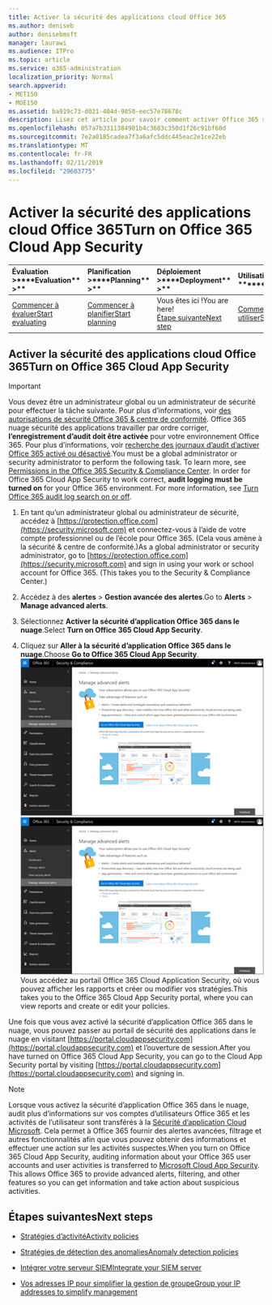 ```yaml
---
title: Activer la sécurité des applications cloud Office 365
ms.author: deniseb
author: denisebmsft
manager: laurawi
ms.audience: ITPro
ms.topic: article
ms.service: o365-administration
localization_priority: Normal
search.appverid:
- MET150
- MOE150
ms.assetid: ba919c73-d021-404d-9850-eec57e78678c
description: Lisez cet article pour savoir comment activer Office 365 sécurité Gestion avancée, fourni par le nuage Application Security in Microsoft Azure.
ms.openlocfilehash: 057a7b3311384901b4c3683c350d1f26c91bf60d
ms.sourcegitcommit: 7e2a0185cadea7f3a6afc5ddc445eac2e1ce22eb
ms.translationtype: MT
ms.contentlocale: fr-FR
ms.lasthandoff: 02/11/2019
ms.locfileid: "29603775"
---
```

# <a name="turn-on-office-365-cloud-app-security"></a><span data-ttu-id="695eb-103">Activer la sécurité des applications cloud Office 365</span><span class="sxs-lookup"><span data-stu-id="695eb-103">Turn on Office 365 Cloud App Security</span></span>
  
|<span data-ttu-id="695eb-104">Évaluation **\>**</span><span class="sxs-lookup"><span data-stu-id="695eb-104">\*\*\*\*Evaluation\*\* \>\*\*</span></span>|<span data-ttu-id="695eb-105">Planification **\>**</span><span class="sxs-lookup"><span data-stu-id="695eb-105">\*\*\*\*Planning\*\* \>\*\*</span></span>|<span data-ttu-id="695eb-106">Déploiement **\>**</span><span class="sxs-lookup"><span data-stu-id="695eb-106">\*\*\*\*Deployment\*\* \>\*\*</span></span>|<span data-ttu-id="695eb-107">Utilisation du \*\*\*</span><span class="sxs-lookup"><span data-stu-id="695eb-107">\*\*\*\*Utilization\*\*\*\*</span></span>|
|:-----|:-----|:-----|:-----|
|[<span data-ttu-id="695eb-108">Commencer à évaluer</span><span class="sxs-lookup"><span data-stu-id="695eb-108">Start evaluating</span></span>](office-365-cas-overview.md) <br/> |[<span data-ttu-id="695eb-109">Commencer à planifier</span><span class="sxs-lookup"><span data-stu-id="695eb-109">Start planning</span></span>](get-ready-for-office-365-cas.md) <br/> |<span data-ttu-id="695eb-110">Vous êtes ici !</span><span class="sxs-lookup"><span data-stu-id="695eb-110">You are here!</span></span>  <br/> [<span data-ttu-id="695eb-111">Étape suivante</span><span class="sxs-lookup"><span data-stu-id="695eb-111">Next step</span></span>](activity-policies-and-alerts.md) <br/> |[<span data-ttu-id="695eb-112">Commencer à utiliser</span><span class="sxs-lookup"><span data-stu-id="695eb-112">Start utilizing</span></span>](utilization-activities-for-ocas.md) <br/> |
  
## <a name="turn-on-office-365-cloud-app-security"></a><span data-ttu-id="695eb-113">Activer la sécurité des applications cloud Office 365</span><span class="sxs-lookup"><span data-stu-id="695eb-113">Turn on Office 365 Cloud App Security</span></span>

> [!IMPORTANT]
> <span data-ttu-id="695eb-p101">Vous devez être un administrateur global ou un administrateur de sécurité pour effectuer la tâche suivante. Pour plus d’informations, voir [des autorisations de sécurité Office 365 &amp; centre de conformité](permissions-in-the-security-and-compliance-center.md). Office 365 nuage sécurité des applications travailler par ordre corriger, **l’enregistrement d’audit doit être activée** pour votre environnement Office 365. Pour plus d’informations, voir [recherche des journaux d’audit d’activer Office 365 activé ou désactivé](turn-audit-log-search-on-or-off.md).</span><span class="sxs-lookup"><span data-stu-id="695eb-p101">You must be a global administrator or security administrator to perform the following task. To learn more, see [Permissions in the Office 365 Security &amp; Compliance Center](permissions-in-the-security-and-compliance-center.md). In order for Office 365 Cloud App Security to work correct, **audit logging must be turned on** for your Office 365 environment. For more information, see [Turn Office 365 audit log search on or off](turn-audit-log-search-on-or-off.md).</span></span> 
  
1. <span data-ttu-id="695eb-p102">En tant qu’un administrateur global ou administrateur de sécurité, accédez à [https://protection.office.com](https://security.microsoft.com) et connectez-vous à l’aide de votre compte professionnel ou de l’école pour Office 365. (Cela vous amène à la sécurité &amp; centre de conformité.)</span><span class="sxs-lookup"><span data-stu-id="695eb-p102">As a global administrator or security administrator, go to [https://protection.office.com](https://security.microsoft.com) and sign in using your work or school account for Office 365. (This takes you to the Security &amp; Compliance Center.)</span></span> 
    
2. <span data-ttu-id="695eb-120">Accédez à des **alertes** \> **Gestion avancée des alertes**.</span><span class="sxs-lookup"><span data-stu-id="695eb-120">Go to **Alerts** \> **Manage advanced alerts**.</span></span>
    
3. <span data-ttu-id="695eb-121">Sélectionnez **Activer la sécurité d’application Office 365 dans le nuage**.</span><span class="sxs-lookup"><span data-stu-id="695eb-121">Select **Turn on Office 365 Cloud App Security**.</span></span>
    
4. <span data-ttu-id="695eb-122">Cliquez sur **Aller à la sécurité d’application Office 365 dans le nuage**.</span><span class="sxs-lookup"><span data-stu-id="695eb-122">Choose **Go to Office 365 Cloud App Security**.</span></span><br/><span data-ttu-id="695eb-123">![Dans la sécurité &amp; centre de conformité, cliquez sur Gérer les alertes avancées pour accéder à la sécurité d’application dans le nuage Office 365](media/958632d4-03e3-4ade-8e22-d5509db6fca7.png)</span><span class="sxs-lookup"><span data-stu-id="695eb-123">![In the Security &amp; Compliance Center, choose Manage Advanced Alerts to go to Office 365 Cloud App Security](media/958632d4-03e3-4ade-8e22-d5509db6fca7.png)</span></span><br/><span data-ttu-id="695eb-124">Vous accédez au portail Office 365 Cloud Application Security, où vous pouvez afficher les rapports et créer ou modifier vos stratégies.</span><span class="sxs-lookup"><span data-stu-id="695eb-124">This takes you to the Office 365 Cloud App Security portal, where you can view reports and create or edit your policies.</span></span>

<span data-ttu-id="695eb-125">Une fois que vous avez activé la sécurité d’application Office 365 dans le nuage, vous pouvez passer au portail de sécurité des applications dans le nuage en visitant [https://portal.cloudappsecurity.com](https://portal.cloudappsecurity.com) et l’ouverture de session.</span><span class="sxs-lookup"><span data-stu-id="695eb-125">After you have turned on Office 365 Cloud App Security, you can go to the Cloud App Security portal by visiting [https://portal.cloudappsecurity.com](https://portal.cloudappsecurity.com) and signing in.</span></span>
    
> [!NOTE]
> <span data-ttu-id="695eb-p103">Lorsque vous activez la sécurité d’application Office 365 dans le nuage, audit plus d’informations sur vos comptes d’utilisateurs Office 365 et les activités de l’utilisateur sont transférés à la [Sécurité d’application Cloud Microsoft](https://aka.ms/whatiscas). Cela permet à Office 365 fournir des alertes avancées, filtrage et autres fonctionnalités afin que vous pouvez obtenir des informations et effectuer une action sur les activités suspectes.</span><span class="sxs-lookup"><span data-stu-id="695eb-p103">When you turn on Office 365 Cloud App Security, auditing information about your Office 365 user accounts and user activities is transferred to [Microsoft Cloud App Security](https://aka.ms/whatiscas). This allows Office 365 to provide advanced alerts, filtering, and other features so you can get information and take action about suspicious activities.</span></span> 
  
## <a name="next-steps"></a><span data-ttu-id="695eb-128">Étapes suivantes</span><span class="sxs-lookup"><span data-stu-id="695eb-128">Next steps</span></span>

- [<span data-ttu-id="695eb-129">Stratégies d’activité</span><span class="sxs-lookup"><span data-stu-id="695eb-129">Activity policies</span></span>](activity-policies-and-alerts.md)
    
- [<span data-ttu-id="695eb-130">Stratégies de détection des anomalies</span><span class="sxs-lookup"><span data-stu-id="695eb-130">Anomaly detection policies</span></span>](anomaly-detection-policies-in-ocas.md)
    
- [<span data-ttu-id="695eb-131">Intégrer votre serveur SIEM</span><span class="sxs-lookup"><span data-stu-id="695eb-131">Integrate your SIEM server</span></span>](integrate-your-siem-server-with-office-365-cas.md)
    
- [<span data-ttu-id="695eb-132">Vos adresses IP pour simplifier la gestion de groupe</span><span class="sxs-lookup"><span data-stu-id="695eb-132">Group your IP addresses to simplify management</span></span>](group-your-ip-addresses-in-ocas.md)
    

